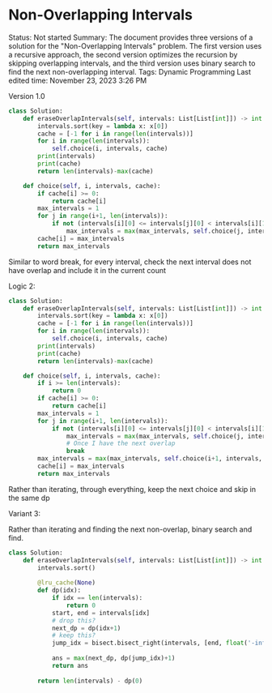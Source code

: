 # Non-Overlapping Intervals

Status: Not started
Summary: The document provides three versions of a solution for the "Non-Overlapping Intervals" problem. The first version uses a recursive approach, the second version optimizes the recursion by skipping overlapping intervals, and the third version uses binary search to find the next non-overlapping interval.
Tags: Dynamic Programming
Last edited time: November 23, 2023 3:26 PM

Version 1.0

```python
class Solution:
    def eraseOverlapIntervals(self, intervals: List[List[int]]) -> int:
        intervals.sort(key = lambda x: x[0])
        cache = [-1 for i in range(len(intervals))]
        for i in range(len(intervals)):
            self.choice(i, intervals, cache)
        print(intervals)
        print(cache)
        return len(intervals)-max(cache)

    def choice(self, i, intervals, cache):
        if cache[i] >= 0:
            return cache[i]
        max_intervals = 1
        for j in range(i+1, len(intervals)):
            if not (intervals[i][0] <= intervals[j][0] < intervals[i][1]):
                max_intervals = max(max_intervals, self.choice(j, intervals, cache)+1)
        cache[i] = max_intervals
        return max_intervals
```

Similar to word break, for every interval, check the next interval does not have overlap and include it in the current count

Logic 2:

```python
class Solution:
    def eraseOverlapIntervals(self, intervals: List[List[int]]) -> int:
        intervals.sort(key = lambda x: x[0])
        cache = [-1 for i in range(len(intervals))]
        for i in range(len(intervals)):
            self.choice(i, intervals, cache)
        print(intervals)
        print(cache)
        return len(intervals)-max(cache)

    def choice(self, i, intervals, cache):
        if i >= len(intervals):
            return 0
        if cache[i] >= 0:
            return cache[i]
        max_intervals = 1
        for j in range(i+1, len(intervals)):
            if not (intervals[i][0] <= intervals[j][0] < intervals[i][1]):
                max_intervals = max(max_intervals, self.choice(j, intervals, cache)+1)
                # Once I have the next overlap
                break
        max_intervals = max(max_intervals, self.choice(i+1, intervals, cache))
        cache[i] = max_intervals
        return max_intervals
```

Rather than iterating, through everything, keep the next choice and skip in the same dp

Variant 3:

Rather than iterating and finding the next non-overlap, binary search and find.

```python
class Solution:
    def eraseOverlapIntervals(self, intervals: List[List[int]]) -> int:
        intervals.sort()
        
        @lru_cache(None)
        def dp(idx):
            if idx == len(intervals):
                return 0
            start, end = intervals[idx]
            # drop this?
            next_dp = dp(idx+1)
            # keep this?
            jump_idx = bisect.bisect_right(intervals, [end, float('-inf')])
            
            ans = max(next_dp, dp(jump_idx)+1)
            return ans
       
        return len(intervals) - dp(0)
```